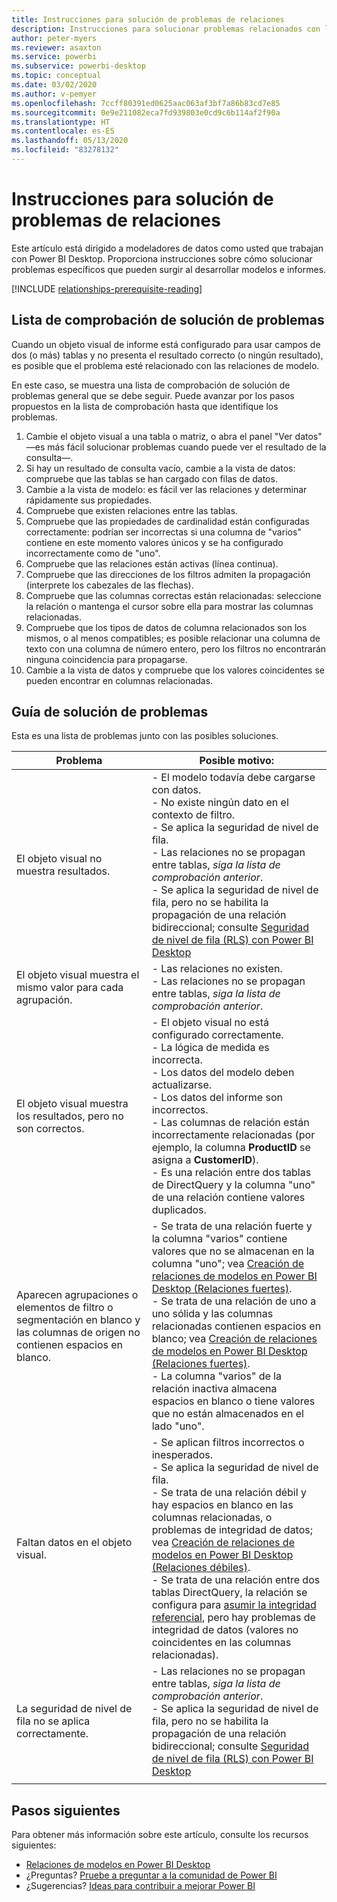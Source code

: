 ```yaml
---
title: Instrucciones para solución de problemas de relaciones
description: Instrucciones para solucionar problemas relacionados con la relación de modelos.
author: peter-myers
ms.reviewer: asaxton
ms.service: powerbi
ms.subservice: powerbi-desktop
ms.topic: conceptual
ms.date: 03/02/2020
ms.author: v-pemyer
ms.openlocfilehash: 7ccff80391ed0625aac063af3bf7a86b83cd7e85
ms.sourcegitcommit: 0e9e211082eca7fd939803e0cd9c6b114af2f90a
ms.translationtype: HT
ms.contentlocale: es-ES
ms.lasthandoff: 05/13/2020
ms.locfileid: "83278132"
---
```

# <a name="relationship-troubleshooting-guidance"></a>Instrucciones para solución de problemas de relaciones

Este artículo está dirigido a modeladores de datos como usted que trabajan con Power BI Desktop. Proporciona instrucciones sobre cómo solucionar problemas específicos que pueden surgir al desarrollar modelos e informes.

[!INCLUDE [relationships-prerequisite-reading](includes/relationships-prerequisite-reading.md)]

## <a name="troubleshooting-checklist"></a>Lista de comprobación de solución de problemas

Cuando un objeto visual de informe está configurado para usar campos de dos (o más) tablas y no presenta el resultado correcto (o ningún resultado), es posible que el problema esté relacionado con las relaciones de modelo.

En este caso, se muestra una lista de comprobación de solución de problemas general que se debe seguir. Puede avanzar por los pasos propuestos en la lista de comprobación hasta que identifique los problemas.

1. Cambie el objeto visual a una tabla o matriz, o abra el panel "Ver datos" —es más fácil solucionar problemas cuando puede ver el resultado de la consulta—.
1. Si hay un resultado de consulta vacío, cambie a la vista de datos: compruebe que las tablas se han cargado con filas de datos.
1. Cambie a la vista de modelo: es fácil ver las relaciones y determinar rápidamente sus propiedades.
1. Compruebe que existen relaciones entre las tablas.
1. Compruebe que las propiedades de cardinalidad están configuradas correctamente: podrían ser incorrectas si una columna de "varios" contiene en este momento valores únicos y se ha configurado incorrectamente como de "uno".
1. Compruebe que las relaciones están activas (línea continua).
1. Compruebe que las direcciones de los filtros admiten la propagación (interprete los cabezales de las flechas).
1. Compruebe que las columnas correctas están relacionadas: seleccione la relación o mantenga el cursor sobre ella para mostrar las columnas relacionadas.
1. Compruebe que los tipos de datos de columna relacionados son los mismos, o al menos compatibles; es posible relacionar una columna de texto con una columna de número entero, pero los filtros no encontrarán ninguna coincidencia para propagarse.
1. Cambie a la vista de datos y compruebe que los valores coincidentes se pueden encontrar en columnas relacionadas.

## <a name="troubleshooting-guide"></a>Guía de solución de problemas

Esta es una lista de problemas junto con las posibles soluciones.

|Problema|Posible motivo:|
|---------|---------|
|El objeto visual no muestra resultados.|- El modelo todavía debe cargarse con datos.<br />- No existe ningún dato en el contexto de filtro.<br />- Se aplica la seguridad de nivel de fila.<br />- Las relaciones no se propagan entre tablas, _siga la lista de comprobación anterior_.<br />- Se aplica la seguridad de nivel de fila, pero no se habilita la propagación de una relación bidireccional; consulte [Seguridad de nivel de fila (RLS) con Power BI Desktop](../create-reports/desktop-rls.md)|
|El objeto visual muestra el mismo valor para cada agrupación. |- Las relaciones no existen.<br />- Las relaciones no se propagan entre tablas, _siga la lista de comprobación anterior_.|
|El objeto visual muestra los resultados, pero no son correctos.|- El objeto visual no está configurado correctamente.<br />- La lógica de medida es incorrecta.<br />- Los datos del modelo deben actualizarse.<br />- Los datos del informe son incorrectos.<br />- Las columnas de relación están incorrectamente relacionadas (por ejemplo, la columna **ProductID** se asigna a **CustomerID**).<br />- Es una relación entre dos tablas de DirectQuery y la columna "uno" de una relación contiene valores duplicados.|
|Aparecen agrupaciones o elementos de filtro o segmentación en blanco y las columnas de origen no contienen espacios en blanco.|- Se trata de una relación fuerte y la columna "varios" contiene valores que no se almacenan en la columna "uno"; vea [Creación de relaciones de modelos en Power BI Desktop (Relaciones fuertes)](../transform-model/desktop-relationships-understand.md#strong-relationships).<br />- Se trata de una relación de uno a uno sólida y las columnas relacionadas contienen espacios en blanco; vea [Creación de relaciones de modelos en Power BI Desktop (Relaciones fuertes)](../transform-model/desktop-relationships-understand.md#strong-relationships).<br />- La columna "varios" de la relación inactiva almacena espacios en blanco o tiene valores que no están almacenados en el lado "uno".|
|Faltan datos en el objeto visual.|- Se aplican filtros incorrectos o inesperados.<br />- Se aplica la seguridad de nivel de fila.<br />- Se trata de una relación débil y hay espacios en blanco en las columnas relacionadas, o problemas de integridad de datos; vea [Creación de relaciones de modelos en Power BI Desktop (Relaciones débiles)](../transform-model/desktop-relationships-understand.md#weak-relationships).<br />- Se trata de una relación entre dos tablas DirectQuery, la relación se configura para [asumir la integridad referencial](../transform-model/desktop-relationships-understand.md#assume-referential-integrity), pero hay problemas de integridad de datos (valores no coincidentes en las columnas relacionadas).|
|La seguridad de nivel de fila no se aplica correctamente.|- Las relaciones no se propagan entre tablas, _siga la lista de comprobación anterior_.<br />- Se aplica la seguridad de nivel de fila, pero no se habilita la propagación de una relación bidireccional; consulte [Seguridad de nivel de fila (RLS) con Power BI Desktop](../create-reports/desktop-rls.md)|
|||

## <a name="next-steps"></a>Pasos siguientes

Para obtener más información sobre este artículo, consulte los recursos siguientes:

- [Relaciones de modelos en Power BI Desktop](../transform-model/desktop-relationships-understand.md)
- ¿Preguntas? [Pruebe a preguntar a la comunidad de Power BI](https://community.powerbi.com/)
- ¿Sugerencias? [Ideas para contribuir a mejorar Power BI](https://ideas.powerbi.com/)
